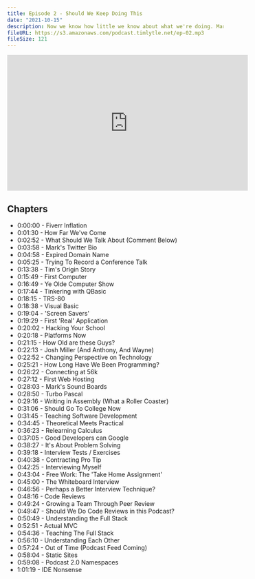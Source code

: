 ```yaml
---
title: Episode 2 - Should We Keep Doing This
date: "2021-10-15"
description: Now we know how little we know about what we're doing. Mark asks Tim about his 'origin' story - at least how he started programming, and they delve a bit into programming interviews, the state of teaching software development in higher education, and of course if they should keep doing this.
fileURL: https://s3.amazonaws.com/podcast.timlytle.net/ep-02.mp3
fileSize: 121
---
```


<iframe width="560" height="315" src="https://www.youtube.com/embed/Fd6n9oD1Fyo" title="YouTube video player" frameborder="0" allow="accelerometer; autoplay; clipboard-write; encrypted-media; gyroscope; picture-in-picture" allowfullscreen></iframe>


## Chapters

- 0:00:00 - Fiverr Inflation
- 0:01:30 - How Far We've Come
- 0:02:52 - What Should We Talk About (Comment Below)
- 0:03:58 - Mark's Twitter Bio
- 0:04:58 - Expired Domain Name
- 0:05:25 - Trying To Record a Conference Talk 
- 0:13:38 - Tim's Origin Story
- 0:15:49 - First Computer
- 0:16:49 - Ye Olde Computer Show
- 0:17:44 - Tinkering with QBasic
- 0:18:15 - TRS-80
- 0:18:38 - Visual Basic
- 0:19:04 - 'Screen Savers'
- 0:19:29 - First 'Real' Application
- 0:20:02 - Hacking Your School
- 0:20:18 - Platforms Now
- 0:21:15 - How Old are these Guys?
- 0:22:13 - Josh Miller (And Anthony, And Wayne)
- 0:22:52 - Changing Perspective on Technology
- 0:25:21 - How Long Have We Been Programming? 
- 0:26:22 - Connecting at 56k
- 0:27:12 - First Web Hosting
- 0:28:03 - Mark's Sound Boards
- 0:28:50 - Turbo Pascal
- 0:29:16 - Writing in Assembly (What a Roller Coaster)
- 0:31:06 - Should Go To College Now
- 0:31:45 - Teaching Software Development
- 0:34:45 - Theoretical Meets Practical
- 0:36:23 - Relearning Calculus
- 0:37:05 - Good Developers can Google
- 0:38:27 - It's About Problem Solving
- 0:39:18 - Interview Tests / Exercises
- 0:40:38 - Contracting Pro Tip
- 0:42:25 - Interviewing Myself
- 0:43:04 - Free Work: The 'Take Home Assignment'
- 0:45:00 - The Whiteboard Interview
- 0:46:56 - Perhaps a Better Interview Technique?
- 0:48:16 - Code Reviews
- 0:49:24 - Growing a Team Through Peer Review
- 0:49:47 - Should We Do Code Reviews in this Podcast?
- 0:50:49 - Understanding the Full Stack
- 0:52:51 - Actual MVC
- 0:54:36 - Teaching The Full Stack
- 0:56:10 - Understanding Each Other
- 0:57:24 - Out of Time (Podcast Feed Coming)
- 0:58:04 - Static Sites
- 0:59:08 - Podcast 2.0 Namespaces
- 1:01:19 - IDE Nonsense
